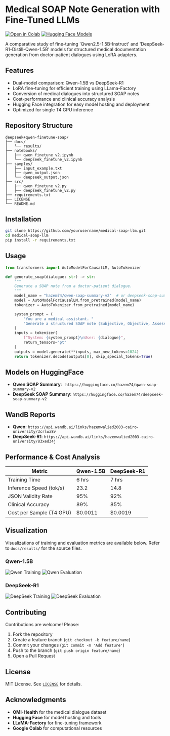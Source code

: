 # Medical SOAP Note Generation with Fine-Tuned LLMs

[![Open in Colab](https://colab.research.google.com/assets/colab-badge.svg)](https://colab.research.google.com/github/yourusername/medical-soap-llm/)
[![Hugging Face Models](https://img.shields.io/badge/🤗%20Hugging%20Face-Models-blue)](https://huggingface.co/hazem74)

A comparative study of fine-tuning 'Qwen2.5-1.5B-Instruct' and 'DeepSeek-R1-Distill-Qwen-1.5B' models for structured medical documentation generation from doctor-patient dialogues using LoRA adapters.

## Features

* Dual-model comparison: Qwen-1.5B vs DeepSeek-R1
* LoRA fine-tuning for efficient training using LLama-Factory
* Conversion of medical dialogues into structured SOAP notes
* Cost-performance and clinical accuracy analysis
* Hugging Face integration for easy model hosting and deployment
* Optimized for single T4 GPU inference

## Repository Structure

```text
deepseek+qwen-finetune-soap/
├── docs/
│   └── results/                
├── notebooks/
│   ├── qwen_finetune_v2.ipynb     
│   └── deepseek_finetune_v2.ipynb 
├── samples/
│   ├── input_example.txt       
│   ├── qwen_output.json        
│   └── deepseek_output.json    
├── src/
│   ├── qwen_finetune_v2.py      
│   ├── deepseek_finetune_v2.py               
├── requirements.txt            
├── LICENSE
└── README.md
```

## Installation

```bash
git clone https://github.com/yourusername/medical-soap-llm.git
cd medical-soap-llm
pip install -r requirements.txt
```

## Usage

```python
from transformers import AutoModelForCausalLM, AutoTokenizer

def generate_soap(dialogue: str) -> str:
    """
    Generate a SOAP note from a doctor-patient dialogue.
    """
    model_name = "hazem74/qwen-soap-summary-v2"  # or deepseek-soap-summary-v2
    model = AutoModelForCausalLM.from_pretrained(model_name)
    tokenizer = AutoTokenizer.from_pretrained(model_name)

    system_prompt = (
        "You are a medical assistant. "
        "Generate a structured SOAP note (Subjective, Objective, Assessment, Plan)."
    )
    inputs = tokenizer(
        f"System: {system_prompt}\nUser: {dialogue}",
        return_tensors="pt"
    )
    outputs = model.generate(**inputs, max_new_tokens=1024)
    return tokenizer.decode(outputs[0], skip_special_tokens=True)
```

## Models on HuggingFace 

* **Qwen SOAP Summary**: ` https://huggingface.co/hazem74/qwen-soap-summary-v2`
* **DeepSeek SOAP Summary**: `https://huggingface.co/hazem74/deepseek-soap-summary-v2`

## WandB Reports

* **Qwen**: `https://api.wandb.ai/links/hazemwalied2003-cairo-university/3crlwa8v`
* **DeepSeek-R1**: `https://api.wandb.ai/links/hazemwalied2003-cairo-university/83xed34j`


## Performance & Cost Analysis

| Metric                   | Qwen-1.5B | DeepSeek-R1 |
| ------------------------ | --------- | ----------- |
| Training Time            | 6 hrs     | 7 hrs       |
| Inference Speed (tok/s)  | 23.2      | 14.8        |
| JSON Validity Rate       | 95%       | 92%         |
| Clinical Accuracy        | 89%       | 85%         |
| Cost per Sample (T4 GPU) | \$0.0011  | \$0.0019    |

## Visualization

Visualizations of training and evaluation metrics are available below. Refer to `docs/results/` for the source files.

### Qwen-1.5B

![Qwen Training](docs/results/qwen-training.png)
![Qwen Evaluation](docs/results/qwen-evaluation.png)

### DeepSeek-R1

![DeepSeek Training](docs/results/deepseek-training.png)
![DeepSeek Evaluation](docs/results/deepseek-evaluation.png)


## Contributing

Contributions are welcome! Please:

1. Fork the repository
2. Create a feature branch (`git checkout -b feature/name`)
3. Commit your changes (`git commit -m 'Add feature'`)
4. Push to the branch (`git push origin feature/name`)
5. Open a Pull Request


## License

MIT License. See [`LICENSE`](LICENSE) for details.

## Acknowledgments

* **OMI-Health** for the medical dialogue dataset
* **Hugging Face** for model hosting and tools
* **LLaMA-Factory** for fine-tuning framework
* **Google Colab** for computational resources






